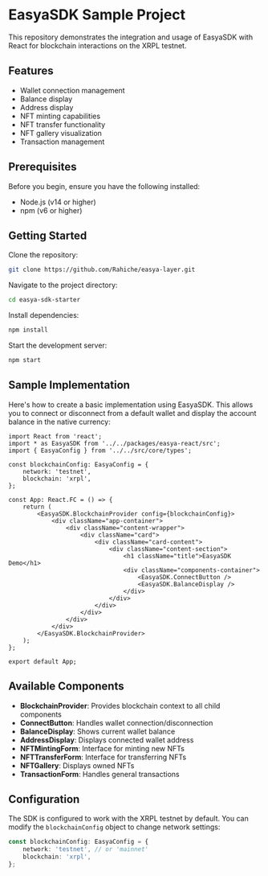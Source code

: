 # EasyaSDK Sample Project

This repository demonstrates the integration and usage of EasyaSDK with React for blockchain interactions on the XRPL testnet.

## Features

- Wallet connection management
- Balance display
- Address display
- NFT minting capabilities
- NFT transfer functionality
- NFT gallery visualization
- Transaction management

## Prerequisites

Before you begin, ensure you have the following installed:

- Node.js (v14 or higher)
- npm (v6 or higher)

## Getting Started

Clone the repository:

```bash
git clone https://github.com/Rahiche/easya-layer.git
```

Navigate to the project directory:

```bash
cd easya-sdk-starter
```

Install dependencies:

```bash
npm install
```

Start the development server:

```bash
npm start
```

## Sample Implementation

Here's how to create a basic implementation using EasyaSDK. This allows you to connect or disconnect from a default wallet and display the account balance in the native currency:

```tsx
import React from 'react';
import * as EasyaSDK from '../../packages/easya-react/src';
import { EasyaConfig } from '../../src/core/types';

const blockchainConfig: EasyaConfig = {
    network: 'testnet',
    blockchain: 'xrpl',
};

const App: React.FC = () => {
    return (
        <EasyaSDK.BlockchainProvider config={blockchainConfig}>
            <div className="app-container">
                <div className="content-wrapper">
                    <div className="card">
                        <div className="card-content">
                            <div className="content-section">
                                <h1 className="title">EasyaSDK Demo</h1>
                                <div className="components-container">
                                    <EasyaSDK.ConnectButton />
                                    <EasyaSDK.BalanceDisplay />
                                </div>
                            </div>
                        </div>
                    </div>
                </div>
            </div>
        </EasyaSDK.BlockchainProvider>
    );
};

export default App;
```

## Available Components

- **BlockchainProvider**: Provides blockchain context to all child components
- **ConnectButton**: Handles wallet connection/disconnection
- **BalanceDisplay**: Shows current wallet balance
- **AddressDisplay**: Displays connected wallet address
- **NFTMintingForm**: Interface for minting new NFTs
- **NFTTransferForm**: Interface for transferring NFTs
- **NFTGallery**: Displays owned NFTs
- **TransactionForm**: Handles general transactions

## Configuration

The SDK is configured to work with the XRPL testnet by default. You can modify the `blockchainConfig` object to change network settings:

```typescript
const blockchainConfig: EasyaConfig = {
    network: 'testnet', // or 'mainnet'
    blockchain: 'xrpl',
};
```

